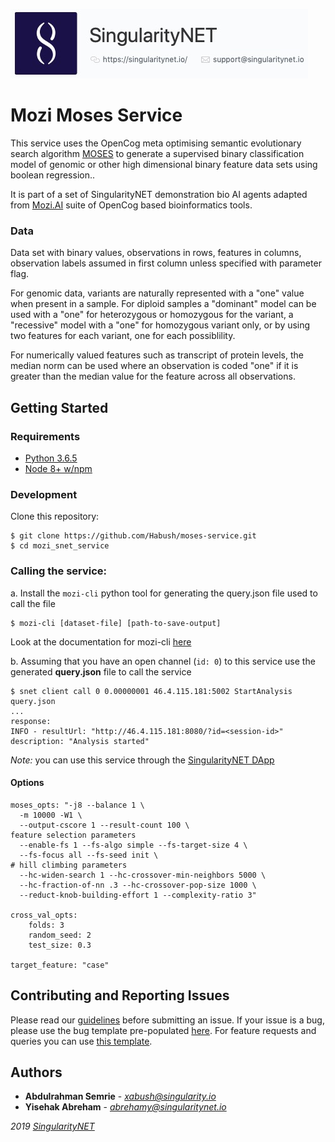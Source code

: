[issue-template]: ../../../../../issues/new?template=BUG_REPORT.md
[feature-template]: ../../../../../issues/new?template=FEATURE_REQUEST.md

![singnetlogo](../assets/singnet-logo.jpg?raw=true 'SingularityNET')

# Mozi Moses Service


This service uses the OpenCog meta optimising semantic evolutionary search algorithm [MOSES](https://github.com/opencog/moses)
to generate a supervised binary classification model of genomic or other high dimensional binary feature data sets using boolean regression..

It is part of a set of SingularityNET demonstration bio AI agents adapted from [Mozi.AI](https://mozi.ai) suite of OpenCog based bioinformatics tools.

### Data


Data set with binary values, observations in rows, features in columns, observation labels assumed in first column unless specified with parameter flag.

For genomic data, variants are naturally represented with a "one" value when present in a sample.  For diploid samples a "dominant" model can be used with a "one" for heterozygous or homozygous for the variant, a "recessive" model with a "one" for homozygous variant only, or by using two features for each variant, one for each possiblility.

For numerically valued features such as transcript of protein levels, the median norm can be used where an observation is coded "one" if it is greater than the median value for the feature across all observations.

## Getting Started


### Requirements

- [Python 3.6.5](https://www.python.org/downloads/release/python-365/)
- [Node 8+ w/npm](https://nodejs.org/en/download/)



### Development

Clone this repository:

```
$ git clone https://github.com/Habush/moses-service.git
$ cd mozi_snet_service
```

### Calling the service:


a. Install the `mozi-cli` python tool for generating the query.json file used to call the file

```
$ mozi-cli [dataset-file] [path-to-save-output]
```
Look at the documentation for mozi-cli [here](https://github.com/Habush/mozi-service-cli)


b. Assuming that you have an open channel (`id: 0`) to this service use the generated **query.json** file to call the service

```
$ snet client call 0 0.00000001 46.4.115.181:5002 StartAnalysis query.json
...
response: 
INFO - resultUrl: "http://46.4.115.181:8080/?id=<session-id>"
description: "Analysis started"
```

*Note:* you can use this service through the [SingularityNET DApp](beta.singularitynet.io)

#### Options
```
moses_opts: "-j8 --balance 1 \
  -m 10000 -W1 \
  --output-cscore 1 --result-count 100 \
feature selection parameters
  --enable-fs 1 --fs-algo simple --fs-target-size 4 \
  --fs-focus all --fs-seed init \
# hill climbing parameters
  --hc-widen-search 1 --hc-crossover-min-neighbors 5000 \
  --hc-fraction-of-nn .3 --hc-crossover-pop-size 1000 \
  --reduct-knob-building-effort 1 --complexity-ratio 3"

cross_val_opts:
    folds: 3
    random_seed: 2
    test_size: 0.3

target_feature: "case"
```

## Contributing and Reporting Issues

Please read our [guidelines](https://github.com/singnet/wiki/blob/master/guidelines/CONTRIBUTING.md#submitting-an-issue) before submitting an issue.
If your issue is a bug, please use the bug template pre-populated [here][issue-template].
For feature requests and queries you can use [this template][feature-template].

## Authors

* **Abdulrahman Semrie** - *xabush@singularity.io*
* **Yisehak Abreham** - *abrehamy@singularitynet.io* 

<i class="fa fa-copyright"/> 2019 [SingularityNET](https://www.singularitynet.io)